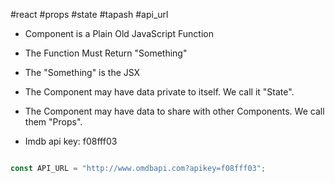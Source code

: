 #react #props #state #tapash #api_url 
- Component is a Plain Old JavaScript Function
- The Function Must Return "Something"
- The "Something" is the JSX
- The Component may have data private to itself. We call it "State".
- The Component may have data to share with other Components. We call them "Props".

- Imdb api key: f08fff03

```js

const API_URL = "http://www.omdbapi.com?apikey=f08fff03";

```